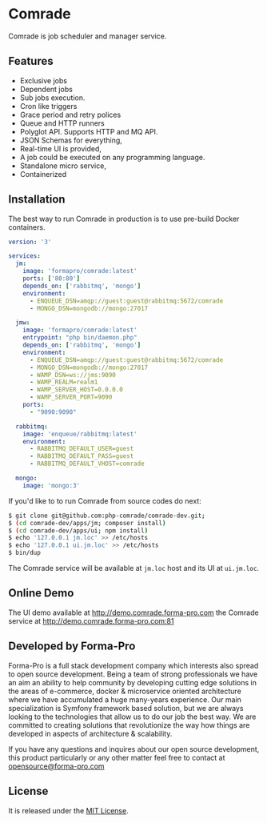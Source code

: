 # Comrade

Comrade is job scheduler and manager service.

## Features

* Exclusive jobs
* Dependent jobs
* Sub jobs execution.
* Cron like triggers
* Grace period and retry polices
* Queue and HTTP runners
* Polyglot API. Supports HTTP and MQ API.
* JSON Schemas for everything,
* Real-time UI is provided, 
* A job could be executed on any programming language. 
* Standalone micro service,
* Containerized

## Installation

The best way to run Comrade in production is to use pre-build Docker containers. 

```yaml
version: '3'

services:
  jm:
    image: 'formapro/comrade:latest'
    ports: ['80:80']
    depends_on: ['rabbitmq', 'mongo']
    environment:
      - ENQUEUE_DSN=amqp://guest:guest@rabbitmq:5672/comrade
      - MONGO_DSN=mongodb://mongo:27017

  jmw:
    image: 'formapro/comrade:latest'
    entrypoint: "php bin/daemon.php"
    depends_on: ['rabbitmq', 'mongo']
    environment:
      - ENQUEUE_DSN=amqp://guest:guest@rabbitmq:5672/comrade
      - MONGO_DSN=mongodb://mongo:27017
      - WAMP_DSN=ws://jms:9090
      - WAMP_REALM=realm1
      - WAMP_SERVER_HOST=0.0.0.0
      - WAMP_SERVER_PORT=9090
    ports:
      - "9090:9090"

  rabbitmq:
    image: 'enqueue/rabbitmq:latest'
    environment:
      - RABBITMQ_DEFAULT_USER=guest
      - RABBITMQ_DEFAULT_PASS=guest
      - RABBITMQ_DEFAULT_VHOST=comrade

  mongo:
    image: 'mongo:3'
```

If you'd like to to run Comrade from source codes do next:

```bash
$ git clone git@github.com:php-comrade/comrade-dev.git;
$ (cd comrade-dev/apps/jm; composer install)
$ (cd comrade-dev/apps/ui; npm install)
$ echo '127.0.0.1 jm.loc' >> /etc/hosts
$ echo '127.0.0.1 ui.jm.loc' >> /etc/hosts
$ bin/dup
```

The Comrade service will be available at `jm.loc` host and its UI at `ui.jm.loc`.

## Online Demo

The UI demo available at http://demo.comrade.forma-pro.com the Comrade service at http://demo.comrade.forma-pro.com:81

## Developed by Forma-Pro

Forma-Pro is a full stack development company which interests also spread to open source development. 
Being a team of strong professionals we have an aim an ability to help community by developing cutting edge solutions in the areas of e-commerce, docker & microservice oriented architecture where we have accumulated a huge many-years experience. 
Our main specialization is Symfony framework based solution, but we are always looking to the technologies that allow us to do our job the best way. We are committed to creating solutions that revolutionize the way how things are developed in aspects of architecture & scalability.

If you have any questions and inquires about our open source development, this product particularly or any other matter feel free to contact at opensource@forma-pro.com

## License

It is released under the [MIT License](LICENSE).   